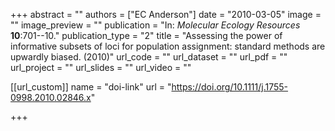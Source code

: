 +++
abstract = "" 
authors = ["EC Anderson"] 
date = "2010-03-05" 
image = "" 
image_preview = "" 
publication = "In: _Molecular Ecology Resources_ **10**:701--10." 
publication_type = "2" 
title = "Assessing the power of informative subsets of loci for population assignment: standard methods are upwardly biased. (2010)" 
url_code = "" 
url_dataset = "" 
url_pdf = "" 
url_project = "" 
url_slides = "" 
url_video = "" 


[[url_custom]]
name = "doi-link"
url = "https://doi.org/10.1111/j.1755-0998.2010.02846.x"

+++
